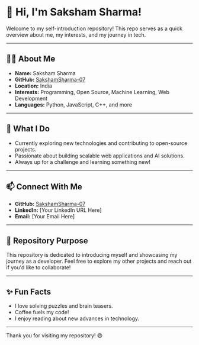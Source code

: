 # 👋 Hi, I'm Saksham Sharma!

Welcome to my self-introduction repository! This repo serves as a quick overview about me, my interests, and my journey in tech.

---

## 👨‍💻 About Me

- **Name:** Saksham Sharma
- **GitHub:** [SakshamSharma-07](https://github.com/SakshamSharma-07)
- **Location:** India
- **Interests:** Programming, Open Source, Machine Learning, Web Development
- **Languages:** Python, JavaScript, C++, and more

---

## 🚀 What I Do

- Currently exploring new technologies and contributing to open-source projects.
- Passionate about building scalable web applications and AI solutions.
- Always up for a challenge and learning something new!

---

## 📫 Connect With Me

- **GitHub:** [SakshamSharma-07](https://github.com/SakshamSharma-07)
- **LinkedIn:** [Your LinkedIn URL Here]
- **Email:** [Your Email Here]

---

## 📂 Repository Purpose

This repository is dedicated to introducing myself and showcasing my journey as a developer. Feel free to explore my other projects and reach out if you'd like to collaborate!

---

## ✨ Fun Facts

- I love solving puzzles and brain teasers.
- Coffee fuels my code!
- I enjoy reading about new advances in technology.

---

Thank you for visiting my repository! 😄
